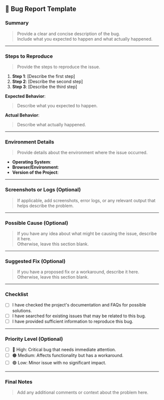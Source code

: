 ## 🐞 Bug Report Template

### Summary

> Provide a clear and concise description of the bug.  
> Include what you expected to happen and what actually happened.

---

### Steps to Reproduce

> Provide the steps to reproduce the issue.

1. **Step 1**: [Describe the first step]
2. **Step 2**: [Describe the second step]
3. **Step 3**: [Describe the third step]

**Expected Behavior**:

> Describe what you expected to happen.

**Actual Behavior**:

> Describe what actually happened.

---

### Environment Details

> Provide details about the environment where the issue occurred.

- **Operating System**:
- **Browser/Environment**:
- **Version of the Project**:

---

### Screenshots or Logs (Optional)

> If applicable, add screenshots, error logs, or any relevant output that helps describe the problem.

---

### Possible Cause (Optional)

> If you have any idea about what might be causing the issue, describe it here.  
> Otherwise, leave this section blank.

---

### Suggested Fix (Optional)

> If you have a proposed fix or a workaround, describe it here.  
> Otherwise, leave this section blank.

---

### Checklist

- [ ] I have checked the project's documentation and FAQs for possible solutions.
- [ ] I have searched for existing issues that may be related to this bug.
- [ ] I have provided sufficient information to reproduce this bug.

---

### Priority Level (Optional)

- [ ] 🔴 High: Critical bug that needs immediate attention.
- [ ] 🟠 Medium: Affects functionality but has a workaround.
- [ ] 🟢 Low: Minor issue with no significant impact.

---

### Final Notes

> Add any additional comments or context about the problem here.
